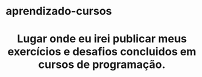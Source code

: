 # aprendizado-cursos

<h1 style="text-align: center;">Lugar onde eu irei publicar meus exercícios e desafios concluidos em cursos de programação.</h1>
